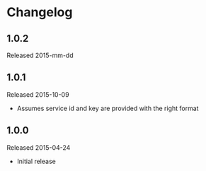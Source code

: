 # Changelog

## 1.0.2

Released 2015-mm-dd


## 1.0.1

Released 2015-10-09

 - Assumes service id and key are provided with the right format


## 1.0.0

Released 2015-04-24

 - Initial release
